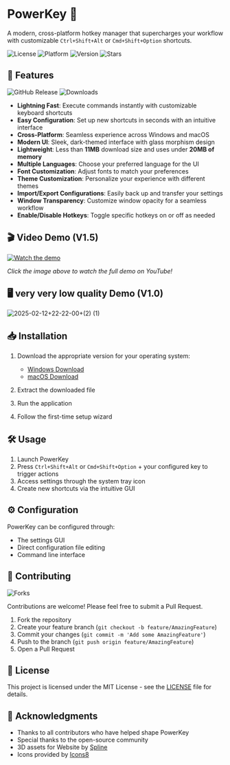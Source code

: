 # PowerKey 🎯  

A modern, cross-platform hotkey manager that supercharges your workflow with customizable `Ctrl+Shift+Alt` or `Cmd+Shift+Option` shortcuts.  

![License](https://img.shields.io/badge/license-MIT-blue.svg)  ![Platform](https://img.shields.io/badge/platform-Windows%20%7C%20macOS-lightgrey.svg)  ![Version](https://img.shields.io/badge/version-1.4.1-green.svg)  ![Stars](https://img.shields.io/github/stars/MxpleSticks/PowerKey.svg?style=social)  

## 🚀 Features  

![GitHub Release](https://img.shields.io/github/v/release/MxpleSticks/PowerKey)  ![Downloads](https://img.shields.io/github/downloads/MxpleSticks/PowerKey/total.svg)  

- **Lightning Fast**: Execute commands instantly with customizable keyboard shortcuts  
- **Easy Configuration**: Set up new shortcuts in seconds with an intuitive interface  
- **Cross-Platform**: Seamless experience across Windows and macOS  
- **Modern UI**: Sleek, dark-themed interface with glass morphism design  
- **Lightweight**: Less than **11MB** download size and uses under **20MB of memory**  
- **Multiple Languages**: Choose your preferred language for the UI  
- **Font Customization**: Adjust fonts to match your preferences  
- **Theme Customization**: Personalize your experience with different themes  
- **Import/Export Configurations**: Easily back up and transfer your settings  
- **Window Transparency**: Customize window opacity for a seamless workflow  
- **Enable/Disable Hotkeys**: Toggle specific hotkeys on or off as needed

## 🎬 Video Demo (V1.5)  

[![Watch the demo](https://img.youtube.com/vi/Joc9YAeQAnU/maxresdefault.jpg)](https://www.youtube.com/watch?v=Joc9YAeQAnU)  

*Click the image above to watch the full demo on YouTube!*  

## 🖥️ very very low quality Demo (V1.0)

![2025-02-12+22-22-00+(2) (1)](https://github.com/user-attachments/assets/d060f068-ddaa-454e-8a27-a78a81594daa)

## 📥 Installation  

1. Download the appropriate version for your operating system:  
   - [Windows Download](https://github.com/user-attachments/files/18811552/PowerKeyV1.4.zip)  
   - [macOS Download](https://github.com/user-attachments/files/18777350/macsuperkey.zip)  

2. Extract the downloaded file  
3. Run the application  
4. Follow the first-time setup wizard  

## 🛠️ Usage  

1. Launch PowerKey  
2. Press `Ctrl+Shift+Alt` or `Cmd+Shift+Option` + your configured key to trigger actions  
3. Access settings through the system tray icon  
4. Create new shortcuts via the intuitive GUI  

## ⚙️ Configuration  

PowerKey can be configured through:  
- The settings GUI  
- Direct configuration file editing  
- Command line interface  

## 🤝 Contributing  

![Forks](https://img.shields.io/github/forks/MxpleSticks/PowerKey.svg?style=social)  

Contributions are welcome! Please feel free to submit a Pull Request.  

1. Fork the repository  
2. Create your feature branch (`git checkout -b feature/AmazingFeature`)  
3. Commit your changes (`git commit -m 'Add some AmazingFeature'`)  
4. Push to the branch (`git push origin feature/AmazingFeature`)  
5. Open a Pull Request  

## 📝 License  

This project is licensed under the MIT License - see the [LICENSE](LICENSE) file for details.  

## 🙏 Acknowledgments  

- Thanks to all contributors who have helped shape PowerKey  
- Special thanks to the open-source community  
- 3D assets for Website by [Spline](https://spline.design/)  
- Icons provided by [Icons8](https://icons8.com/)  
